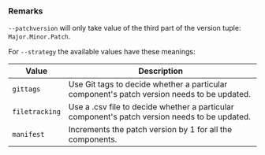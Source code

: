 ### Remarks

`--patchversion` will only take value of the third part of the version tuple: `Major.Minor.Patch`.

For `--strategy` the available values have these meanings:

|Value  |Description  |
|---------|---------|
|`gittags`|Use Git tags to decide whether a particular component's patch version needs to be updated.|
|`filetracking`|Use a .csv file to decide whether a particular component's patch version needs to be updated.|
|`manifest`|Increments the patch version by 1 for all the components.|


